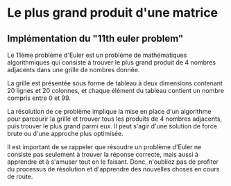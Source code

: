 # Le plus grand produit d'une matrice 
## Implémentation du "11th euler problem"

Le 11ème problème d'Euler est un problème de mathématiques algorithmiques qui consiste à trouver le plus grand produit de 4 nombres adjacents 
dans une grille de nombres donnée. 

La grille est présentée sous forme de tableau à deux dimensions contenant 20 lignes et 20 colonnes, et chaque élément du tableau contient un nombre compris entre 0 et 99.


La résolution de ce problème implique la mise en place d'un algorithme pour parcourir la grille et trouver tous les produits de 4 nombres adjacents,
puis trouver le plus grand parmi eux. Il peut s'agir d'une solution de force brute ou d'une approche plus optimisée.

Il est important de se rappeler que résoudre un problème d'Euler ne consiste pas seulement à trouver la réponse correcte, mais aussi à apprendre et 
à s'amuser tout en le faisant. Donc, n'oubliez pas de profiter du processus de résolution et d'apprendre des nouvelles choses en cours de route.
